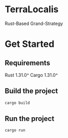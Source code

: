 # TerraLocalis
Rust-Based Grand-Strategy 

# Get Started
## Requirements
Rust 1.31.0^
Cargo 1.31.0^

## Build the project
```bash
cargo build
```

## Run the project
```bash
cargo run
```



